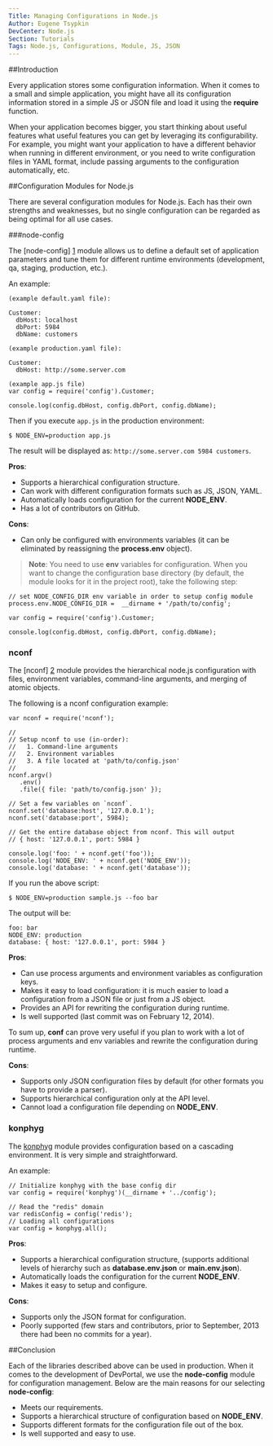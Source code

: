 ```yaml
---
Title: Managing Configurations in Node.js
Author: Eugene Tsypkin
DevCenter: Node.js
Section: Tutorials
Tags: Node.js, Configurations, Module, JS, JSON 
---
```


##Introduction

Every application stores some configuration information. When it comes to a small and simple application, you might have all its configuration information stored
in a simple JS or JSON file and load it using the **require** function. 

When your application becomes bigger, you start thinking about useful features what useful features you can get by leveraging its configurability. For example, you might want your application to have a different behavior when running in different environment,
or you need to write configuration files in YAML format, include passing arguments to the configuration automatically, etc.


##Configuration Modules for Node.js

There are several configuration modules for Node.js. 
Each has their own strengths and weaknesses, but no single configuration can be regarded as being optimal for all use cases.  

###node-config

The [node-config] [1] module allows us to define a default set of application parameters and tune them for different runtime environments (development, qa, staging, production, etc.).

An example:

```
(example default.yaml file):

Customer:
  dbHost: localhost
  dbPort: 5984
  dbName: customers

(example production.yaml file):

Customer:
  dbHost: http://some.server.com
```

```
(example app.js file)
var config = require('config').Customer;

console.log(config.dbHost, config.dbPort, config.dbName);
```
Then if you execute `app.js` in the production environment:
```
$ NODE_ENV=production app.js
```
The result will be displayed as: `http://some.server.com 5984 customers`.


**Pros**:
 
 - Supports a hierarchical configuration structure.
 - Can work with different configuration formats such as JS, JSON, YAML.
 - Automatically loads configuration for the current **NODE_ENV**.
 - Has a lot of contributors on GitHub.

**Cons**:

 - Can only be configured with environments variables (it can be eliminated by reassigning the **process.env** object).

>**Note**: You need to use **env** variables for configuration. When you want to change the configuration base directory (by default, the module looks for it in the project root), take the following step:

```
// set NODE_CONFIG_DIR env variable in order to setup config module
process.env.NODE_CONFIG_DIR =  __dirname + '/path/to/config';

var config = require('config').Customer;

console.log(config.dbHost, config.dbPort, config.dbName);
```
 

### nconf 

The [nconf] [2] module provides the hierarchical node.js configuration with files, environment variables, command-line arguments, and merging of atomic objects.

The following is a nconf configuration example:

```
var nconf = require('nconf');

//
// Setup nconf to use (in-order):
//   1. Command-line arguments
//   2. Environment variables
//   3. A file located at 'path/to/config.json'
//
nconf.argv()
   .env()
   .file({ file: 'path/to/config.json' });

// Set a few variables on `nconf`.
nconf.set('database:host', '127.0.0.1');
nconf.set('database:port', 5984);

// Get the entire database object from nconf. This will output
// { host: '127.0.0.1', port: 5984 }

console.log('foo: ' + nconf.get('foo'));
console.log('NODE_ENV: ' + nconf.get('NODE_ENV'));
console.log('database: ' + nconf.get('database'));
```

If you run the above script:

```
$ NODE_ENV=production sample.js --foo bar
```
The output will be:

```
foo: bar
NODE_ENV: production
database: { host: '127.0.0.1', port: 5984 }
```

**Pros**:

 - Can use process arguments and environment variables as configuration keys.
 - Makes it easy to load configuration: it is much easier to load a configuration from a JSON file or just from a JS object.
 - Provides an API for rewriting the configuration during runtime.
 - Is well supported (last commit was on February 12, 2014).

To sum up, **conf** can prove very useful if you plan to work with a lot of process arguments and env variables and rewrite the configuration during runtime.  
 
**Cons**:

 - Supports only JSON configuration files by default (for other formats you have to provide a parser).
 - Supports hierarchical configuration only at the API level.
 - Cannot load a configuration file depending on **NODE_ENV**.



### konphyg

The [konphyg][3] module provides configuration based on a cascading environment. It is very simple and straightforward.

An example:

```
// Initialize konphyg with the base config dir
var config = require('konphyg')(__dirname + '../config');

// Read the "redis" domain
var redisConfig = config('redis');
// Loading all configurations
var config = konphyg.all(); 
```

**Pros**:

 - Supports a hierarchical configuration structure, (supports additional levels of hierarchy such as **database.env.json** or **main.env.json**).
 - Automatically loads the configuration for the current **NODE_ENV**.
 - Makes it easy to setup and configure.

**Cons**:

 - Supports only the JSON format for configuration.
 - Poorly supported (few stars and contributors, prior to September, 2013 there had been no commits for a year).


##Conclusion

Each of the libraries described above can be used in production. When it comes to the development of DevPortal, we use the  **node-config** module for configuration management. Below are the main reasons for our selecting **node-config**: 

 - Meets our requirements.
 - Supports a hierarchical structure of configuration based on **NODE_ENV**.
 - Supports different formats for the configuration file out of the box.
 - Is well supported and easy to use.
 
 

[1]: https://github.com/lorenwest/node-config
[2]: https://github.com/flatiron/nconf
[3]: https://github.com/pgte/konphyg